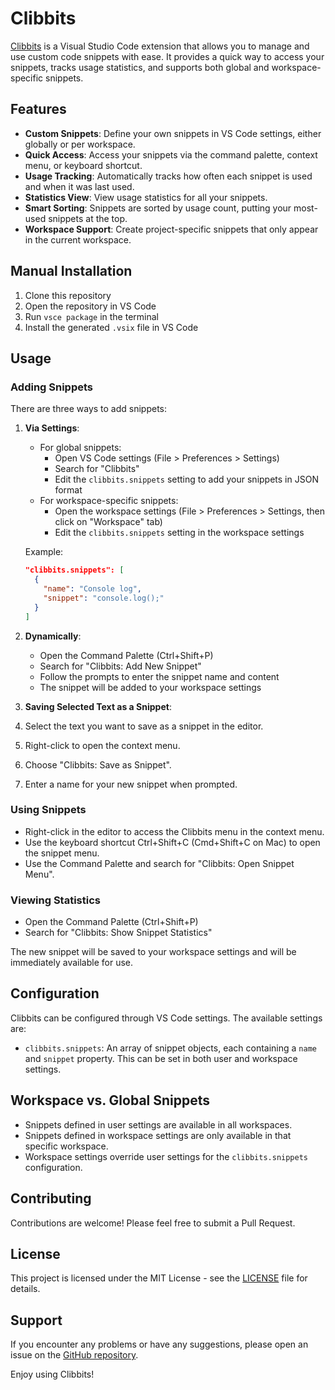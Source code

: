 # Clibbits

[Clibbits](https://marketplace.visualstudio.com/items?itemName=CodeontheRocks.clibbits) is a Visual Studio Code extension that allows you to manage and use custom code snippets with ease. It provides a quick way to access your snippets, tracks usage statistics, and supports both global and workspace-specific snippets.

## Features

- **Custom Snippets**: Define your own snippets in VS Code settings, either globally or per workspace.
- **Quick Access**: Access your snippets via the command palette, context menu, or keyboard shortcut.
- **Usage Tracking**: Automatically tracks how often each snippet is used and when it was last used.
- **Statistics View**: View usage statistics for all your snippets.
- **Smart Sorting**: Snippets are sorted by usage count, putting your most-used snippets at the top.
- **Workspace Support**: Create project-specific snippets that only appear in the current workspace.

## Manual Installation

1. Clone this repository
2. Open the repository in VS Code
3. Run `vsce package` in the terminal
4. Install the generated `.vsix` file in VS Code

## Usage

### Adding Snippets

There are three ways to add snippets:

1. **Via Settings**: 
   - For global snippets:
     - Open VS Code settings (File > Preferences > Settings)
     - Search for "Clibbits"
     - Edit the `clibbits.snippets` setting to add your snippets in JSON format
   - For workspace-specific snippets:
     - Open the workspace settings (File > Preferences > Settings, then click on "Workspace" tab)
     - Edit the `clibbits.snippets` setting in the workspace settings

   Example:
   ```json
   "clibbits.snippets": [
     {
       "name": "Console log",
       "snippet": "console.log();"
     }
   ]
   ```

2. **Dynamically**:
   - Open the Command Palette (Ctrl+Shift+P)
   - Search for "Clibbits: Add New Snippet"
   - Follow the prompts to enter the snippet name and content
   - The snippet will be added to your workspace settings

3. **Saving Selected Text as a Snippet**:
  1. Select the text you want to save as a snippet in the editor.
  2. Right-click to open the context menu.
  3. Choose "Clibbits: Save as Snippet".
  4. Enter a name for your new snippet when prompted.

### Using Snippets

- Right-click in the editor to access the Clibbits menu in the context menu.
- Use the keyboard shortcut Ctrl+Shift+C (Cmd+Shift+C on Mac) to open the snippet menu.
- Use the Command Palette and search for "Clibbits: Open Snippet Menu".

### Viewing Statistics

- Open the Command Palette (Ctrl+Shift+P)
- Search for "Clibbits: Show Snippet Statistics"

The new snippet will be saved to your workspace settings and will be immediately available for use.

## Configuration

Clibbits can be configured through VS Code settings. The available settings are:

- `clibbits.snippets`: An array of snippet objects, each containing a `name` and `snippet` property. This can be set in both user and workspace settings.

## Workspace vs. Global Snippets

- Snippets defined in user settings are available in all workspaces.
- Snippets defined in workspace settings are only available in that specific workspace.
- Workspace settings override user settings for the `clibbits.snippets` configuration.

## Contributing

Contributions are welcome! Please feel free to submit a Pull Request.

## License

This project is licensed under the MIT License - see the [LICENSE](LICENSE) file for details.

## Support

If you encounter any problems or have any suggestions, please open an issue on the [GitHub repository](https://github.com/jtmuller5/clibbits?tab=readme-ov-file).

Enjoy using Clibbits!